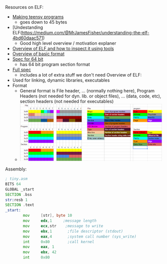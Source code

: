 Resources on ELF:
  - [Making teensy programs](http://www.muppetlabs.com/~breadbox/software/tiny/teensy.html)
    - goes down to 45 bytes
  - [Undestanding ELF(https://medium.com/@MrJamesFisher/understanding-the-elf-4bd60daac571)
    - Good high level overview / motivation explaner
  - [Overview of ELF and how to inspect it using tools](https://linux-audit.com/elf-binaries-on-linux-understanding-and-analysis/)
  - [Overview of basic format](https://en.wikipedia.org/wiki/Executable_and_Linkable_Format)
  - [Spec for 64 bit](https://www.uclibc.org/docs/elf-64-gen.pdf)
    - has 64 bit program section format
  - [Full spec](http://docs.oracle.com/cd/E23824_01/pdf/819-0690.pdf)
    - includes a lot of extra stuff we don't need
Overview of ELF:
  - Used for linking, dynamic libraries, executables
  - Format
    - General format is File header, ... (normally nothing here), Program Headers (not needed for dyn. lib. or object files), ... (data, code, etc), section headers (not needed for executables)
    - ![Format](table.png)

Assembly:
```asm
; tiny.asm
BITS 64
GLOBAL _start
SECTION .bss
str:resb 1
SECTION .text
_start:
        mov     [str], byte 10
        mov     edx,1     ;message length
        mov     ecx,str    ;message to write
        mov     ebx,1       ;file descriptor (stdout)
        mov     eax,4       ;system call number (sys_write)
        int     0x80        ;call kernel
        mov     eax, 1
        mov     ebx, 42
        int     0x80
```
